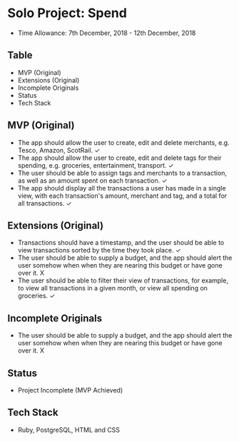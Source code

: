 # Solo Project: Spend
- Time Allowance: 7th December, 2018 - 12th December, 2018

## Table
- MVP (Original)
- Extensions (Original)
- Incomplete Originals
- Status
- Tech Stack

## MVP (Original)
- The app should allow the user to create, edit and delete merchants, e.g. Tesco, Amazon, ScotRail. ✓
- The app should allow the user to create, edit and delete tags for their spending, e.g. groceries, entertainment, transport. ✓
- The user should be able to assign tags and merchants to a transaction, as well as an amount spent on each transaction. ✓
- The app should display all the transactions a user has made in a single view, with each transaction's amount, merchant and tag, and a total for all transactions. ✓

## Extensions (Original)
- Transactions should have a timestamp, and the user should be able to view transactions sorted by the time they took place. ✓
- The user should be able to supply a budget, and the app should alert the user somehow when when they are nearing this budget or have gone over it. X
- The user should be able to filter their view of transactions, for example, to view all transactions in a given month, or view all spending on groceries. ✓

## Incomplete Originals
- The user should be able to supply a budget, and the app should alert the user somehow when when they are nearing this budget or have gone over it. X

## Status
- Project Incomplete (MVP Achieved)

## Tech Stack
- Ruby, PostgreSQL, HTML and CSS
